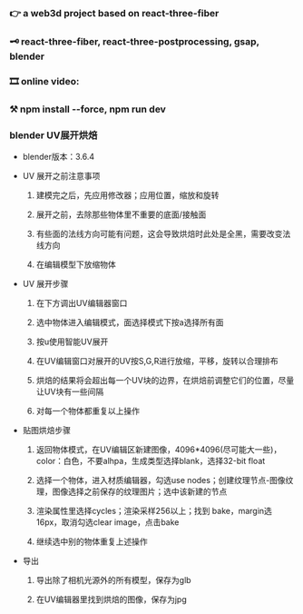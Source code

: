 ### 👉 a web3d project based on react-three-fiber

### 🗝️ react-three-fiber, react-three-postprocessing, gsap, blender

### 🎞️ online video: 

### ⚒️ npm install --force, npm run dev



### blender UV展开烘焙

- blender版本：3.6.4

- UV 展开之前注意事项
  1. 建模完之后，先应用修改器；应用位置，缩放和旋转

  2. 展开之前，去除那些物体里不重要的底面/接触面

  3. 有些面的法线方向可能有问题，这会导致烘焙时此处是全黑，需要改变法线方向

  4. 在编辑模型下放缩物体

- UV 展开步骤
  1. 在下方调出UV编辑器窗口

  2. 选中物体进入编辑模式，面选择模式下按a选择所有面

  3. 按u使用智能UV展开

  4. 在UV编辑窗口对展开的UV按S,G,R进行放缩，平移，旋转以合理排布

  5. 烘焙的结果将会超出每一个UV块的边界，在烘焙前调整它们的位置，尽量让UV块有一些间隔

  6. 对每一个物体都重复以上操作

- 贴图烘焙步骤
  1. 返回物体模式，在UV编辑区新建图像，4096*4096(尽可能大一些)，color：白色，不要alhpa，生成类型选择blank，选择32-bit float

  2. 选择一个物体，进入材质编辑器，勾选use nodes；创建纹理节点-图像纹理，图像选择之前保存的纹理图片；选中该新建的节点

  3. 渲染属性里选择cycles；渲染采样256以上；找到 bake，margin选16px，取消勾选clear image，点击bake

  4. 继续选中别的物体重复上述操作

- 导出
  1. 导出除了相机光源外的所有模型，保存为glb

  2. 在UV编辑器里找到烘焙的图像，保存为jpg